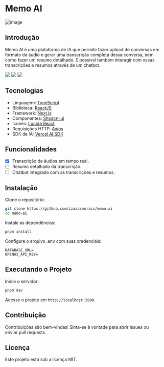 # Memo AI

![image](https://github.com/user-attachments/assets/00ec3fdd-628f-4ba8-838e-4f10911f270f)

## Introdução

Memo AI é uma plataforma de IA que permite fazer upload de conversas em formato de áudio e gerar uma transcrição completa dessa conversa, bem como fazer um resumo detalhado. É possível também interagir com essas transcrições e resumos através de um chatbot.

<img src="https://img.shields.io/static/v1?label=STATUS&message=DEVELOPING&color=000000&style=for-the-badge"/> <img src="https://img.shields.io/static/v1?label=NODE&message=V20.18.1&color=000000&style=for-the-badge"/> <img src="https://img.shields.io/static/v1?label=LICENSE&message=MIT&color=000000&style=for-the-badge"/>

## Tecnologias

- Linguagem: [TypeScript](https://www.typescriptlang.org/)
- Biblioteca: [ReactJS](https://react.dev/)
- Framework: [Next.js](https://nextjs.org/)
- Componentes: [Shadcn-ui](https://ui.shadcn.com/)
- Ícones: [Lucide React](https://lucide.dev/)
- Requisições HTTP: [Axios](https://axios-http.com/ptbr/docs/intro)
- SDK de IA: [Vercel AI SDK](https://ai-sdk.dev/)

## Funcionalidades

- [x] Transcrição de áudios em tempo real.
- [ ] Resumo detalhado da transcrição.
- [ ] Chatbot integrado com as transcrições e resumos.

## Instalação

Clone o repositório:

```bash
git clone https://github.com/izaiasmorais/memo-ai
cd memo-ai
```

Instale as dependências:

```bash
pnpm install
```

Configure o arquivo .env com suas credenciais:

```env
DATABASE_URL=
OPENAI_API_KEY=
```

## Executando o Projeto

Inicie o servidor:

```bash
pnpm dev
```

Acesse o projeto em `http://localhost:3000`.

## Contribuição

Contribuições são bem-vindas! Sinta-se à vontade para abrir issues ou enviar pull requests.

## Licença

Este projeto está sob a licença MIT.
